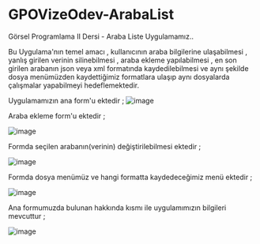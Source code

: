 # GPOVizeOdev-ArabaList
Görsel Programlama II Dersi - Araba Liste Uygulamamız..

Bu Uygulama'nın temel amacı , kullanıcının araba bilgilerine ulaşabilmesi , 
yanlış girilen verinin silinebilmesi , 
araba ekleme yapılabilmesi , 
en son girilen arabanın json veya xml formatında kaydedilebilmesi ve
aynı şekilde dosya menümüzden kaydettiğimiz formatlara ulaşıp aynı dosyalarda çalışmalar yapabilmeyi hedeflemektedir.


Uygulamamızın ana form'u ektedir ; 
![image](https://user-images.githubusercontent.com/105485193/235411762-dd0a5de8-a45e-472a-8e57-d0f4a32fdf10.png)


Araba ekleme form'u ektedir ; 

![image](https://user-images.githubusercontent.com/105485193/235411968-31be9c0d-197a-416a-9c3d-9a8cabccf2cb.png)

Formda seçilen arabanın(verinin) değiştirilebilmesi ektedir ; 

![image](https://user-images.githubusercontent.com/105485193/235660071-27de2cca-584a-482e-b80e-e53588234e50.png)


Formda dosya menümüz ve hangi formatta kaydedeceğimiz menü ektedir ; 

![image](https://user-images.githubusercontent.com/105485193/235412137-64ad8c3e-0cb5-4ee4-918a-9e5e38df6611.png)

Ana formumuzda bulunan hakkında kısmı ile uygulamımızın bilgileri mevcuttur ; 

![image](https://user-images.githubusercontent.com/105485193/235412245-6696b02d-c516-4fca-bc80-263a016dfbb3.png)






